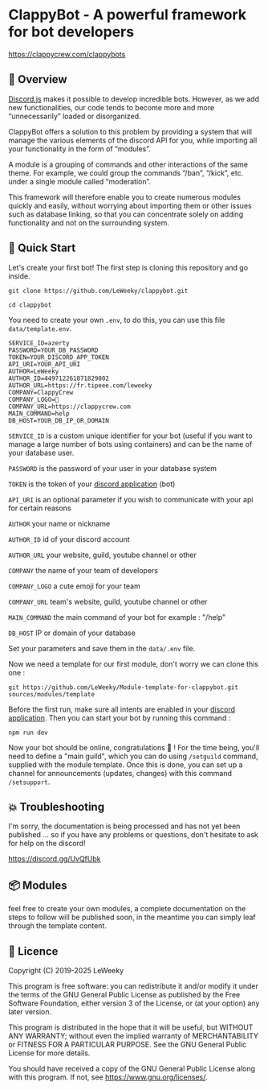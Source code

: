 # ClappyBot - A powerful framework for bot developers
https://clappycrew.com/clappybots

## 👀 Overview

[Discord.js](https://github.com/discordjs/discord.js) makes it possible to develop incredible bots. However, as we add new functionalities, our code tends to become more and more “unnecessarily” loaded or disorganized.

ClappyBot offers a solution to this problem by providing a system that will manage the various elements of the discord API for you, while importing all your functionality in the form of “modules”.

A module is a grouping of commands and other interactions of the same theme. For example, we could group the commands “/ban”, “/kick”, etc. under a single module called “moderation”.

This framework will therefore enable you to create numerous modules quickly and easily, without worrying about importing them or other issues such as database linking, so that you can concentrate solely on adding functionality and not on the surrounding system.

## 🚀 Quick Start

Let's create your first bot! The first step is cloning this repository and go inside.

```
git clone https://github.com/LeWeeky/clappybot.git
```
```
cd clappybot
```

You need to create your own `.env`, to do this, you can use this file  `data/template.env`.

```
SERVICE_ID=azerty
PASSWORD=YOUR_DB_PASSWORD
TOKEN=YOUR_DISCORD_APP_TOKEN
API_URI=YOUR_API_URI
AUTHOR=LeWeeky
AUTHOR_ID=449712261871829002
AUTHOR_URL=https://fr.tipeee.com/leweeky
COMPANY=ClappyCrew
COMPANY_LOGO=🐏
COMPANY_URL=https://clappycrew.com
MAIN_COMMAND=help
DB_HOST=YOUR_DB_IP_OR_DOMAIN
```

`SERVICE_ID` is a custom unique identifier for your bot (useful if you want to manage a large number of bots using containers) and can be the name of your database user.

`PASSWORD` is the password of your user in your database system

`TOKEN` is the token of your [discord application](https://discord.com/developers/applications) (bot)

`API_URI` is an optional parameter if you wish to communicate with your api for certain reasons

`AUTHOR` your name or nickname

`AUTHOR_ID` id of your discord account

`AUTHOR_URL` your website, guild, youtube channel or other

`COMPANY` the name of your team of developers

`COMPANY_LOGO` a cute emoji for your team

`COMPANY_URL` team's website, guild, youtube channel or other

`MAIN_COMMAND` the main command of your bot for example : "/help"

`DB_HOST` IP or domain of your database

Set your parameters and save them in the `data/.env` file.

Now we need a template for our first module, don't worry we can clone this one : 

```
git https://github.com/LeWeeky/Module-template-for-clappybot.git sources/modules/template
```

Before the first run, make sure all intents are enabled in your [discord application](https://discord.com/developers/applications). Then you can start your bot by running this command :
```
npm run dev
```

Now your bot should be online, congratulations 🎉 ! For the time being, you'll need to define a "main guild", which you can do using `/setguild` command, supplied with the module template. Once this is done, you can set up a channel for announcements (updates, changes) with this command `/setsupport`.

## 💥 Troubleshooting

I'm sorry, the documentation is being processed and has not yet been published ... so if you have any problems or questions, don't hesitate to ask for help on the discord!

https://discord.gg/UvQfUbk

## 📦 Modules

feel free to create your own modules, a complete documentation on the steps to follow will be published soon, in the meantime you can simply leaf through the template content.

## 📜 Licence

Copyright (C) 2019-2025 LeWeeky

This program is free software: you can redistribute it and/or modify
it under the terms of the GNU General Public License as published by
the Free Software Foundation, either version 3 of the License, or
(at your option) any later version.

This program is distributed in the hope that it will be useful,
but WITHOUT ANY WARRANTY; without even the implied warranty of
MERCHANTABILITY or FITNESS FOR A PARTICULAR PURPOSE.  See the
GNU General Public License for more details.

You should have received a copy of the GNU General Public License
along with this program.  If not, see <https://www.gnu.org/licenses/>.